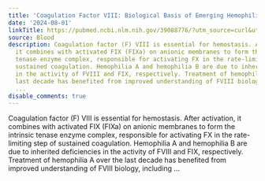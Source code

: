 ```yaml
---
title: 'Coagulation Factor VIII: Biological Basis of Emerging Hemophilia A Therapies'
date: '2024-08-01'
linkTitle: https://pubmed.ncbi.nlm.nih.gov/39088776/?utm_source=curl&utm_medium=rss&utm_campaign=journals&utm_content=7603509&fc=None&ff=20240802182223&v=2.18.0.post9+e462414
source: Blood
description: Coagulation factor (F) VIII is essential for hemostasis. After activation,
  it combines with activated FIX (FIXa) on anionic membranes to form the intrinsic
  tenase enzyme complex, responsible for activating FX in the rate-limiting step of
  sustained coagulation. Hemophilia A and hemophilia B are due to inherited deficiencies
  in the activity of FVIII and FIX, respectively. Treatment of hemophilia A over the
  last decade has benefited from improved understanding of FVIII biology, including
  ...
disable_comments: true
---
```

Coagulation factor (F) VIII is essential for hemostasis. After activation, it combines with activated FIX (FIXa) on anionic membranes to form the intrinsic tenase enzyme complex, responsible for activating FX in the rate-limiting step of sustained coagulation. Hemophilia A and hemophilia B are due to inherited deficiencies in the activity of FVIII and FIX, respectively. Treatment of hemophilia A over the last decade has benefited from improved understanding of FVIII biology, including ...